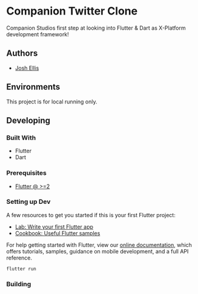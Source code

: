 # Companion Twitter Clone

Companion Studios first step at looking into Flutter & Dart as X-Platform development framework!

## Authors

- [Josh Ellis](https://www.github.com/joshuaellis)

## Environments

This project is for local running only.

## Developing

### Built With

- Flutter
- Dart

### Prerequisites

- [Flutter @ >=2](https://flutter.dev/docs/get-started/install)

### Setting up Dev

A few resources to get you started if this is your first Flutter project:

- [Lab: Write your first Flutter app](https://flutter.dev/docs/get-started/codelab)
- [Cookbook: Useful Flutter samples](https://flutter.dev/docs/cookbook)

For help getting started with Flutter, view our
[online documentation](https://flutter.dev/docs), which offers tutorials,
samples, guidance on mobile development, and a full API reference.

```shell
flutter run
```

### Building

<!-- If your project needs some additional steps for the developer to build the
project after some code changes, state them here. for example:

```shell
./configure
make
make install
```

Here again you should state what actually happens when the code above gets
executed. -->
